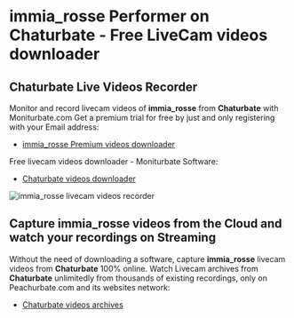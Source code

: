 # immia_rosse Performer on Chaturbate - Free LiveCam videos downloader

## Chaturbate Live Videos Recorder

Monitor and record livecam videos of **immia_rosse** from **Chaturbate** with Moniturbate.com
Get a premium trial for free by just and only registering with your Email address:
* [immia_rosse Premium videos downloader](https://moniturbate.com/request-demo-licence-key.html)

Free livecam videos downloader - Moniturbate Software:
* [Chaturbate videos downloader](https://moniturbate.com/moniturbate-download-software.html)

![immia_rosse livecam videos recorder](https://peachurnet.com/templates/moniturbate-software.png)


## Capture immia_rosse videos from the Cloud and watch your recordings on Streaming

Without the need of downloading a software, capture **immia_rosse** livecam videos from **Chaturbate** 100% online.
Watch Livecam archives from **Chaturbate** unlimitedly from thousands of existing recordings, only on Peachurbate.com and its websites network:
* [Chaturbate videos archives](https://peachurnet.com/)